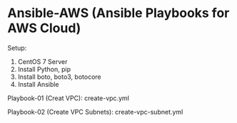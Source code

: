 # Ansible-AWS (Ansible Playbooks for AWS Cloud)



Setup:
1) CentOS 7 Server
2) Install Python, pip
4) Install boto, boto3, botocore
5) Install Ansible


Playbook-01 (Creat VPC): create-vpc.yml

Playbook-02 (Create VPC Subnets): create-vpc-subnet.yml

